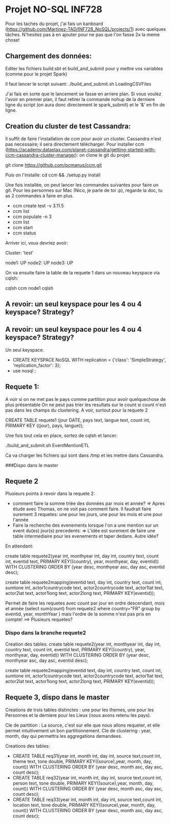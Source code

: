 # Projet NO-SQL INF728

Pour les taches du projet, j'ai fais un kanboard (https://github.com/Martinez-TAD/INF728_NoSQL/projects/1) avec quelques tâches.
N'hesitez pas à en ajouter pour ne pas que l'on fasse 2x la meme chose!


## Chargement des données:
Editer les fichiers build.sbt et build_and_submit pour y mettre vos variables (comme pour le projet Spark)

Il faut lancer le script suivant:
./build_and_submit.sh LoadingCSVFiles

J'ai fais en sorte que le lancement se fasse en arriere plan. Si vous voulez l'avoir en premier plan, il faut retirer la commande nohup de la derniere ligne du script (on aura donc directement le spark_submit) et le '&' en fin de ligne.

## Creation du cluster de test Cassandra:
Il suffit de faire l'installation de ccm pour avoir un cluster. Cassandra n'est pas necessaire; il sera directement télécharger.
Pour installer ccm (https://academy.datastax.com/planet-cassandra/getting-started-with-ccm-cassandra-cluster-manager):
on clone le git du projet:

git clone https://github.com/pcmanus/ccm.git

Puis on l'installe:
cd ccm && ./setup.py install


Une fois installée, on peut lancer les commandes suivantes pour faire un git. Pour les personnes sur Mac (Nico, je parle de toi :p), regarde la doc, tu as 2 commandes à faire en plus.

* ccm create test -v 3.11.5
* ccm list
* ccm populate -n 3
* ccm list
* ccm start
* ccm status

Arriver ici, vous devriez avoir:

Cluster: 'test'

node1: UP
node2: UP
node3: UP

On va ensuite faire la table de la requete 1 dans un nouveau keyspace via cqlsh:

cqlsh
ccm node1 cqlsh

## A revoir: un seul keyspace pour les 4 ou 4 keyspace? Strategy? 

## A revoir: un seul keyspace pour les 4 ou 4 keyspace? Strategy? 

Un seul keyspace.


* CREATE KEYSPACE NoSQL WITH replication = {'class': 'SimpleStrategy', 'replication_factor': 3};
* use nosql ;

## Requete 1:
A voir si on ne met pas le pays comme partition pour avoir quelquechose de plus présentable
On ne peut pas trier les resultats sur le count si count n'est pas dans les champs du clustering. A voir, surtout pour la requete 2

CREATE TABLE requete1 (jour DATE, pays text, langue text, count int, PRIMARY KEY ((jour), pays, langue));

Une fois tout cela en place, sortez de cqlsh et lancer:

./build_and_submit.sh EventMentionETL

Ca va charger les fichiers qui sont dans /tmp et les mettre dans Cassandra.

###Dispo dans le master

## Requete 2
Plusieurs points à revoir dans la requete 2:
 - comment faire la somme triée des données par mois et année?
   => Apres étude avec Thomas, on ne voit pas comment faire. 
   Il faudrait faire surement 3 requetes: une pour les jours, une pour les mois et une pour l'année
 - Faire la recherche des evenements lorsque l'on a une mention sur un event du(es)  jour(s) precedents:
   => L'idée est surement de faire une table intermediaire pour les evenements et taper dedans. Autre idée?

En attendant:


create table requete2(year int, monthyear int, day int, country text, count int, eventid text, PRIMARY KEY((country), year, monthyear, day, eventid)) WITH CLUSTERING ORDER BY (year desc, monthyear asc, day asc, eventid desc);

create table requete2mapping(eventid text, day int, country text, count int, sumtone int, actor1countrycode text, actor2countrycode text, actor1lat text, actor2lat text, actor1long text, actor2long text, PRIMARY KEY(eventid));  


Permet de faire les requetes avec count par jour en ordre descendant, mois et année (select sum(count) from requete2 where country="FR" group by eventid, year, monthYear ) mais l'ordre de la somme n'est pas pris en compte!
==> Plusieurs requetes?

### Dispo dans la branche requete2

Creation des tables:
create table requete2(year int, monthyear int, day int, country text, count int, eventid text, PRIMARY KEY((country), year, monthyear, day, eventid)) WITH CLUSTERING ORDER BY (year desc, monthyear asc, day asc, eventid desc);

create table requete2mapping(eventid text, day int, country text, count int, sumtone int, actor1countrycode text, actor2countrycode text, actor1lat text, actor2lat text, actor1long text, actor2long text, PRIMARY KEY(eventid));  


## Requete 3, dispo dans le master
 Creations de trois tables distinctes : une pour les themes, une pour les Personnes et la derniere pour les Lieux (nous avons retenu les pays).
 
 Cle de partition : La source, c'est sur elle que nous allons requeter, et elle permet intuitivement un bon partitionnement.
 Cle de clustering : year, month, day qui permettra les aggregations demandees.
 
 Creations des tables:
- CREATE TABLE req31(year int, month int, day int, source text,count int, theme text, tone double, PRIMARY KEY((source),year, month, day, count)) WITH CLUSTERING ORDER BY (year desc, month asc, day asc, count desc);
- CREATE TABLE req32(year int, month int, day int, source text,count int, person text, tone double, PRIMARY KEY((source),year, month, day, count)) WITH CLUSTERING ORDER BY (year desc, month asc, day asc, count desc);
- CREATE TABLE req33(year int, month int, day int, source text,count int, location text, tone double, PRIMARY KEY((source),year, month, day, count)) WITH CLUSTERING ORDER BY (year desc, month asc, day asc, count desc);


